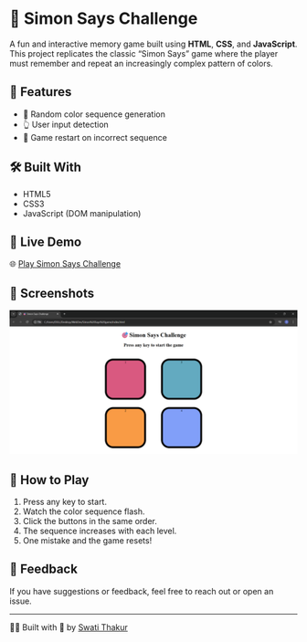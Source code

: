 # 🎯 Simon Says Challenge
A fun and interactive memory game built using **HTML**, **CSS**, and **JavaScript**. This project replicates the classic “Simon Says” game where the player must remember and repeat an increasingly complex pattern of colors.

## 🌟 Features

- 🔢 Random color sequence generation
- 👆 User input detection
- 🎯 Game restart on incorrect sequence

## 🛠️ Built With

- HTML5
- CSS3
- JavaScript (DOM manipulation)

## 🚀 Live Demo

🌐 [Play Simon Says Challenge](https://codebyswatii.github.io/-Simon-Says-Challenge/)  


## 📸 Screenshots

![Game Start Screen](screenshot.png)

## 🧠 How to Play

1. Press any key to start.
2. Watch the color sequence flash.
3. Click the buttons in the same order.
4. The sequence increases with each level.
5. One mistake and the game resets!

## 📩 Feedback

If you have suggestions or feedback, feel free to reach out or open an issue.

---

👩‍💻 Built with 💙 by [Swati Thakur](https://github.com/codebyswatii)
